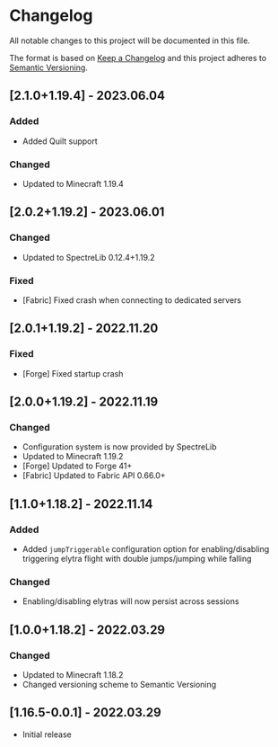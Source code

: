 # Changelog
All notable changes to this project will be documented in this file.

The format is based on [Keep a Changelog](http://keepachangelog.com/en/1.0.0/) and this project adheres to [Semantic Versioning](http://semver.org/spec/v2.0.0.html).

## [2.1.0+1.19.4] - 2023.06.04
### Added
- Added Quilt support
### Changed
- Updated to Minecraft 1.19.4

## [2.0.2+1.19.2] - 2023.06.01
### Changed
- Updated to SpectreLib 0.12.4+1.19.2
### Fixed
- [Fabric] Fixed crash when connecting to dedicated servers

## [2.0.1+1.19.2] - 2022.11.20
### Fixed
- [Forge] Fixed startup crash

## [2.0.0+1.19.2] - 2022.11.19
### Changed
- Configuration system is now provided by SpectreLib
- Updated to Minecraft 1.19.2
- [Forge] Updated to Forge 41+
- [Fabric] Updated to Fabric API 0.66.0+

## [1.1.0+1.18.2] - 2022.11.14
### Added
- Added `jumpTriggerable` configuration option for enabling/disabling triggering elytra flight with double jumps/jumping
  while falling
### Changed
- Enabling/disabling elytras will now persist across sessions

## [1.0.0+1.18.2] - 2022.03.29
### Changed
- Updated to Minecraft 1.18.2
- Changed versioning scheme to Semantic Versioning

## [1.16.5-0.0.1] - 2022.03.29
- Initial release
